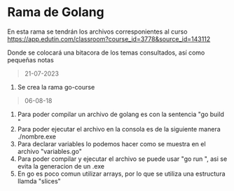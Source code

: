 # Rama de Golang
En esta rama se tendrán los archivos corresponientes al curso <https://app.edutin.com/classroom?course_id=3778&source_id=143112>

Donde se colocará una bitacora de los temas consultados, así como pequeñas notas
>21-07-2023
1. Se crea la rama go-course
>06-08-18
1. Para poder compilar un archivo de golang es con la sentencia "go build <nombre del archivo>"
2. Para poder ejecutar el archivo en la consola es de la siguiente manera ./nombre.exe
3. Para declarar variables lo podemos hacer como se muestra en el archivo "variables.go"
4. Para poder compilar y ejecutar el archivo se puede usar "go run <nombre del archivo>", asi se evita la generacion de un .exe
5. En go es poco comun utilizar arrays, por lo que se utiliza una estructura llamda "slices"